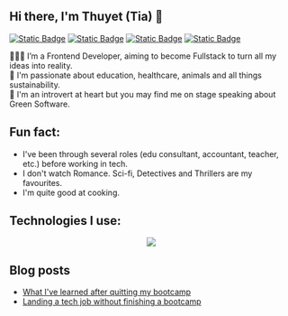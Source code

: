 ## Hi there, I'm Thuyet (Tia) 🌻  
<a href="https://x.com/thuyet311">![Static Badge](https://img.shields.io/badge/X(Twitter)-black)</a>
<a href="https://tia-code.netlify.app/">![Static Badge](https://img.shields.io/badge/Portfolio-purple)</a>
<a href="https://www.linkedin.com/in/thuyet-ng-03">![Static Badge](https://img.shields.io/badge/Linkedin-blue)</a>
<a href="https://tiacancode.hashnode.dev/">![Static Badge](https://img.shields.io/badge/Hashnode-2962FF)</a>

👩🏻‍💻 I’m a Frontend Developer, aiming to become Fullstack to turn all my ideas into reality.  
🔭 I'm passionate about education, healthcare, animals and all things sustainability.  
🌿 I'm an introvert at heart but you may find me on stage speaking about Green Software.

## Fun fact: 
- I've been through several roles (edu consultant, accountant, teacher, etc.) before working in tech.
- I don't watch Romance. Sci-fi, Detectives and Thrillers are my favourites.
- I'm quite good at cooking.

## Technologies I use:
<p align="center">
  <a href="https://skillicons.dev">
    <img src="https://skillicons.dev/icons?i=html,css,js,ts,go,react,nextjs,vue,svelte,git,postman,supabase,figma,cypress" />
  </a>
</p>

## Blog posts
- [What I've learned after quitting my bootcamp](https://tiacancode.hashnode.dev/what-ive-learned-after-quitting-my-coding-bootcamp)
- [Landing a tech job without finishing a bootcamp](https://tiacancode.hashnode.dev/landing-tech-jobs-without-finishing-the-coding-bootcamp-cl13wti2n02t8bynv1m0q7olm?source=more_articles_bottom_blogs)

<!--
**liti-dev/liti-dev** is a ✨ _special_ ✨ repository because its `README.md` (this file) appears on your GitHub profile.

Here are some ideas to get you started:

- 🔭 I’m currently working on ...
- 🌱 I’m currently learning ...
- 👯 I’m looking to collaborate on ...
- 🤔 I’m looking for help with ...
- 💬 Ask me about ...
- 📫 How to reach me: ...
- 😄 Pronouns: ...
- ⚡ Fun fact: ...
-->
